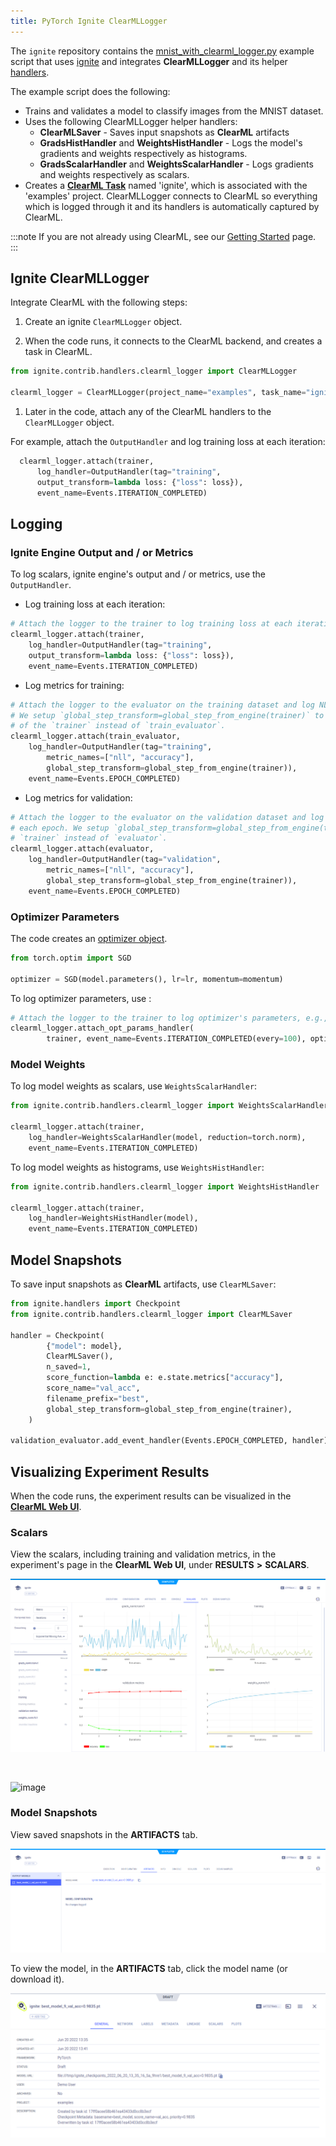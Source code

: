 ```yaml
---
title: PyTorch Ignite ClearMLLogger
---
```


The `ignite` repository contains the [mnist_with_clearml_logger.py](https://github.com/pytorch/ignite/blob/master/examples/contrib/mnist/mnist_with_clearml_logger.py)
example script that uses [ignite](https://github.com/pytorch/ignite) and integrates **ClearMLLogger** and its helper [handlers](https://github.com/pytorch/ignite/blob/master/ignite/contrib/handlers/clearml_logger.py). 

The example script does the following:
* Trains and validates a model to classify images from the MNIST dataset. 
* Uses the following ClearMLLogger helper handlers:
    * **ClearMLSaver** - Saves input snapshots as **ClearML** artifacts
    * **GradsHistHandler** and **WeightsHistHandler** - Logs the model's gradients and weights respectively as histograms.
    * **GradsScalarHandler** and **WeightsScalarHandler** - Logs gradients and weights respectively as scalars.
* Creates a [**ClearML Task**](../../../fundamentals/task.md) named 'ignite', which is associated with the 'examples' 
  project. ClearMLLogger connects to ClearML so everything which is logged through it and its handlers 
  is automatically captured by ClearML. 


:::note 
If you are not already using ClearML, see our [Getting Started](../../../getting_started/ds/ds_first_steps.md) page.
:::

## Ignite ClearMLLogger

Integrate ClearML with the following steps:
1. Create an ignite `ClearMLLogger` object. 
  
1. When the code runs, it connects to the ClearML backend, and creates a task in ClearML.

  ```python
  from ignite.contrib.handlers.clearml_logger import ClearMLLogger

  clearml_logger = ClearMLLogger(project_name="examples", task_name="ignite")
  ```

1. Later in the code, attach any of the ClearML handlers to the `ClearMLLogger` object.
   
  For example, attach the `OutputHandler` and log training loss at each iteration:
  ```python
    clearml_logger.attach(trainer,
        log_handler=OutputHandler(tag="training",
        output_transform=lambda loss: {"loss": loss}),
        event_name=Events.ITERATION_COMPLETED)
  ```

## Logging 

### Ignite Engine Output and / or Metrics

To log scalars, ignite engine's output and / or metrics, use the `OutputHandler`. 

* Log training loss at each iteration:
```python
# Attach the logger to the trainer to log training loss at each iteration
clearml_logger.attach(trainer,
    log_handler=OutputHandler(tag="training",
    output_transform=lambda loss: {"loss": loss}),
    event_name=Events.ITERATION_COMPLETED)
```

* Log metrics for training:
    
```python
# Attach the logger to the evaluator on the training dataset and log NLL, Accuracy metrics after each epoch
# We setup `global_step_transform=global_step_from_engine(trainer)` to take the epoch
# of the `trainer` instead of `train_evaluator`.
clearml_logger.attach(train_evaluator,
    log_handler=OutputHandler(tag="training",
        metric_names=["nll", "accuracy"],
        global_step_transform=global_step_from_engine(trainer)),
    event_name=Events.EPOCH_COMPLETED)
```

* Log metrics for validation:
                    
```python
# Attach the logger to the evaluator on the validation dataset and log NLL, Accuracy metrics after
# each epoch. We setup `global_step_transform=global_step_from_engine(trainer)` to take the epoch of the
# `trainer` instead of `evaluator`.
clearml_logger.attach(evaluator,
    log_handler=OutputHandler(tag="validation",
        metric_names=["nll", "accuracy"],
        global_step_transform=global_step_from_engine(trainer)),
    event_name=Events.EPOCH_COMPLETED)
```

### Optimizer Parameters

The code creates an [optimizer object](https://pytorch.org/docs/stable/optim.html). 
```python
from torch.optim import SGD

optimizer = SGD(model.parameters(), lr=lr, momentum=momentum)
```

To log optimizer parameters, use :
```python
# Attach the logger to the trainer to log optimizer's parameters, e.g., learning rate at each iteration
clearml_logger.attach_opt_params_handler(
        trainer, event_name=Events.ITERATION_COMPLETED(every=100), optimizer=optimizer
```
 
### Model Weights

To log model weights as scalars, use `WeightsScalarHandler`:

```python
from ignite.contrib.handlers.clearml_logger import WeightsScalarHandler

clearml_logger.attach(trainer,
    log_handler=WeightsScalarHandler(model, reduction=torch.norm),
    event_name=Events.ITERATION_COMPLETED)
```

To log model weights as histograms, use `WeightsHistHandler`:

```python
from ignite.contrib.handlers.clearml_logger import WeightsHistHandler

clearml_logger.attach(trainer,
    log_handler=WeightsHistHandler(model),
    event_name=Events.ITERATION_COMPLETED)
```
    

## Model Snapshots

To save input snapshots as **ClearML** artifacts, use `ClearMLSaver`:

```python
from ignite.handlers import Checkpoint
from ignite.contrib.handlers.clearml_logger import ClearMLSaver

handler = Checkpoint(
        {"model": model},
        ClearMLSaver(),
        n_saved=1,
        score_function=lambda e: e.state.metrics["accuracy"],
        score_name="val_acc",
        filename_prefix="best",
        global_step_transform=global_step_from_engine(trainer),
    )

validation_evaluator.add_event_handler(Events.EPOCH_COMPLETED, handler)
```


## Visualizing Experiment Results

When the code runs, the experiment results can be visualized in the [**ClearML Web UI**](../../../webapp/webapp_overview.md). 

### Scalars

View the scalars, including training and validation metrics, in the experiment's page in the **ClearML Web UI**, under 
**RESULTS** **>** **SCALARS**.

![image](../../../img/ignite_training.png)

<br/>

![image](../../../img/ignite_validation.png)

### Model Snapshots
 

View saved snapshots in the **ARTIFACTS** tab.

![image](../../../img/ignite_artifact.png)

To view the model, in the **ARTIFACTS** tab, click the model name (or download it).

![image](../../../img/ignite_model.png)
